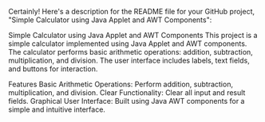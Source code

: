 
Certainly! Here's a description for the README file for your GitHub project, "Simple Calculator using Java Applet and AWT Components":

Simple Calculator using Java Applet and AWT Components
This project is a simple calculator implemented using Java Applet and AWT components. The calculator performs basic arithmetic operations: addition, subtraction, multiplication, and division. The user interface includes labels, text fields, and buttons for interaction.

Features
Basic Arithmetic Operations: Perform addition, subtraction, multiplication, and division.
Clear Functionality: Clear all input and result fields.
Graphical User Interface: Built using Java AWT components for a simple and intuitive interface.
